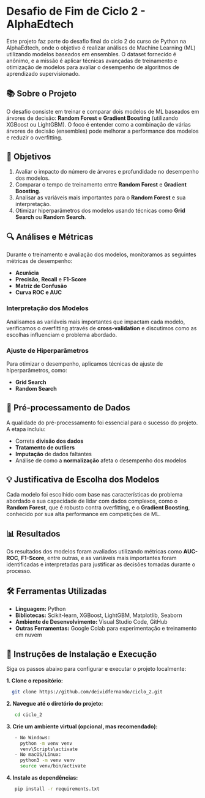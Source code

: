 # Desafio de Fim de Ciclo 2 - AlphaEdtech

Este projeto faz parte do desafio final do ciclo 2 do curso de Python na AlphaEdtech, onde o objetivo é realizar análises de Machine Learning (ML) utilizando modelos baseados em ensembles. O dataset fornecido é anônimo, e a missão é aplicar técnicas avançadas de treinamento e otimização de modelos para avaliar o desempenho de algoritmos de aprendizado supervisionado.

## 📚 Sobre o Projeto

O desafio consiste em treinar e comparar dois modelos de ML baseados em árvores de decisão: **Random Forest** e **Gradient Boosting** (utilizando XGBoost ou LightGBM). O foco é entender como a combinação de várias árvores de decisão (ensembles) pode melhorar a performance dos modelos e reduzir o overfitting.

## 🎯 Objetivos

1. Avaliar o impacto do número de árvores e profundidade no desempenho dos modelos.
2. Comparar o tempo de treinamento entre **Random Forest** e **Gradient Boosting**.
3. Analisar as variáveis mais importantes para o **Random Forest** e sua interpretação.
4. Otimizar hiperparâmetros dos modelos usando técnicas como **Grid Search** ou **Random Search**.

## 🔍 Análises e Métricas

Durante o treinamento e avaliação dos modelos, monitoramos as seguintes métricas de desempenho:

- **Acurácia**
- **Precisão**, **Recall** e **F1-Score**
- **Matriz de Confusão**
- **Curva ROC e AUC**

### Interpretação dos Modelos

Analisamos as variáveis mais importantes que impactam cada modelo, verificamos o overfitting através de **cross-validation** e discutimos como as escolhas influenciam o problema abordado.

### Ajuste de Hiperparâmetros

Para otimizar o desempenho, aplicamos técnicas de ajuste de hiperparâmetros, como:

- **Grid Search**
- **Random Search**

## 🔧 Pré-processamento de Dados

A qualidade do pré-processamento foi essencial para o sucesso do projeto. A etapa incluiu:

- Correta **divisão dos dados**
- **Tratamento de outliers**
- **Imputação** de dados faltantes
- Análise de como a **normalização** afeta o desempenho dos modelos

## 💡 Justificativa de Escolha dos Modelos

Cada modelo foi escolhido com base nas características do problema abordado e sua capacidade de lidar com dados complexos, como o **Random Forest**, que é robusto contra overfitting, e o **Gradient Boosting**, conhecido por sua alta performance em competições de ML.

## 📊 Resultados

Os resultados dos modelos foram avaliados utilizando métricas como **AUC-ROC**, **F1-Score**, entre outras, e as variáveis mais importantes foram identificadas e interpretadas para justificar as decisões tomadas durante o processo.

## 🛠 Ferramentas Utilizadas

- **Linguagem:** Python
- **Bibliotecas:** Scikit-learn, XGBoost, LightGBM, Matplotlib, Seaborn
- **Ambiente de Desenvolvimento:** Visual Studio Code, GitHub
- **Outras Ferramentas:** Google Colab para experimentação e treinamento em nuvem

## 🚀 Instruções de Instalação e Execução

Siga os passos abaixo para configurar e executar o projeto localmente:


**1. Clone o repositório:**
```bash
  git clone https://github.com/deividfernando/ciclo_2.git

```

**2. Navegue até o diretório do projeto:**
```bash
   cd ciclo_2
```

**3. Crie um ambiente virtual (opcional, mas recomendado):**
```bash
   - No Windows:
     python -m venv venv
     venv\Scripts\activate
   - No macOS/Linux:
     python3 -m venv venv
     source venv/bin/activate
```
**4. Instale as dependências:**
```bash
   pip install -r requirements.txt
```


